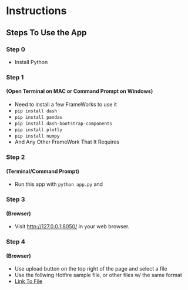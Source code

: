 # Instructions

## Steps To Use the App

### Step 0
* Install Python

### Step 1 
#### (Open Terminal on MAC or Command Prompt on Windows)
* Need to install a few FrameWorks to use it
* `pip install dash`
* `pip install pandas`
* `pip install dash-bootstrap-components`
* `pip install plotly`
* `pip install numpy`
* And Any Other FrameWork That It Requires

### Step 2 
#### (Terminal/Command Prompt)
* Run this app with `python app.py` and

### Step 3 
#### (Browser)
* Visit http://127.0.0.1:8050/ in your web browser.

### Step 4 
#### (Browser)
* Use upload button on the top right of the page and select a file
* Use the follwing Hotfire sample file, or other files w/ the same format
* [Link To File](https://drive.google.com/file/d/1Q3poREqhsSOPOysDe9P8n5F4jE_T0kz-/view?usp=sharing)